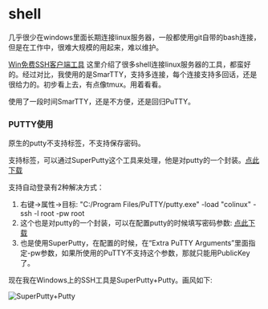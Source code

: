# shell

几乎很少在windows里面长期连接linux服务器，一般都使用git自带的bash连接，但是在工作中，很难大规模的用起来，难以维护。

[Win免费SSH客户端工具](http://server.zol.com.cn/522/5222509_all.html) 这里介绍了很多shell连接linux服务器的工具，都蛮好的。经过对比，我使用的是SmarTTY，支持多连接，每个连接支持多回话，还是很给力的。初步看上去，有点像tmux。用着看看。

使用了一段时间SmarTTY，还是不方便，还是回归PuTTY。


### PUTTY使用

原生的putty不支持标签，不支持保存密码。

支持标签，可以通过SuperPutty这个工具来处理，他是对putty的一个封装。[点此下载](http://7xpmu3.com1.z0.glb.clouddn.com/SuperPuTTY.zip)

支持自动登录有2种解决方式：

1. 右键->属性->目标: "C:/Program Files/PuTTY/putty.exe" -load "colinux" -ssh -l root -pw root
2. 这个也是对putty的一个封装，可以在配置putty的时候填写密码参数: [点此下载](http://7xpmu3.com1.z0.glb.clouddn.com/putty(%E6%94%AF%E6%8C%81%E4%BF%9D%E5%AD%98%E5%AF%86%E7%A0%81))
3. 也是使用SuperPutty，在配置的时候，在“Extra PuTTY Arguments”里面指定-pw参数，如果所使用的PuTTY不支持这个参数，那就只能用PublicKey了。


现在我在Windows上的SSH工具是SuperPutty+Putty。画风如下:


![SuperPutty+Putty](http://7xpmu3.com1.z0.glb.clouddn.com/SuperPutty%2BPutty.jpg)